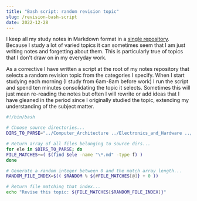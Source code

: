 ```yaml
---
title: "Bash script: random revision topic"
slug: /revision-bash-script
date: 2022-12-28
---
```


I keep all my study notes in Markdown format in a
[single repository]('https://github.com/thomasabishop/computer_science').
Because I study a lot of varied topics it can sometimes seem that I am just
writing notes and forgetting about them. This is particularly true of topics
that I don't draw on in my everyday work.

As a corrective I have written a script at the root of my notes repository that
selects a random revision topic from the categories I specify. When I start
studying each morning (I study from 6am-8am before work) I run the script and
spend ten minutes consolidating the topic it selects. Sometimes this will just
mean re-reading the notes but often I will rewrite or add ideas that I have
gleaned in the period since I originally studied the topic, extending my
understanding of the subject matter.

```bash
#!/bin/bash

# Choose source directories...
DIRS_TO_PARSE="../Computer_Architecture ../Electronics_and_Hardware ../Operating_Systems ../Programming_Languages/Shell ../Logic"

# Return array of all files belonging to source dirs...
for ele in $DIRS_TO_PARSE; do
FILE_MATCHES+=( $(find $ele -name "\*.md" -type f) )
done

# Generate a random integer between 0 and the match array length...
RANDOM_FILE_INDEX=$(( $RANDOM % ${#FILE_MATCHES[@]} + 0 ))

# Return file matching that index...
echo "Revise this topic: ${FILE_MATCHES[$RANDOM_FILE_INDEX]}"
```
